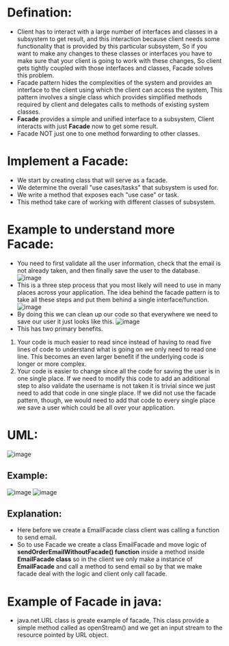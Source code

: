 # Defination:
- Client has to interact with a large number of interfaces and classes in a subsystem to get result, and this interaction because client needs some functionality that is provided by this particular subsystem, So if you want to make any changes to these classes or interfaces you have to make sure that your client is going to work with these changes, So client gets tightly coupled with those interfaces and classes, Facade solves this problem.
- Facade pattern hides the complexities of the system and provides an interface to the client using which the client can access the system, This pattern involves a single class which provides simplified methods required by client and delegates calls to methods of existing system classes.
- **Facade** provides a simple and unified interface to a subsystem, Client interacts with just **Facade** now to get some result.
- Facade NOT just one to one method forwarding to other classes.

# Implement a Facade:
- We start by creating class that will serve as a facade.
- We determine the overall "use cases/tasks" that subsystem is used for.
- We write a method that exposes each "use case" or task.
- This method take care of working with different classes of subsystem.

#  Example to understand more Facade:
- You need to first validate all the user information, check that the email is not already taken, and then finally save the user to the database.
![image](https://github.com/NourhanSaeed707/Design-pattern/assets/64387352/f1a11403-d720-4e44-b38d-ffa6c67602fb)
- This is a three step process that you most likely will need to use in many places across your application. The idea behind the facade pattern is to take all these steps and put them behind a single interface/function.
![image](https://github.com/NourhanSaeed707/Design-pattern/assets/64387352/32a40d1f-f50d-452b-b316-d82615b850ad)
- By doing this we can clean up our code so that everywhere we need to save our user it just looks like this.
![image](https://github.com/NourhanSaeed707/Design-pattern/assets/64387352/437c4484-02fe-4770-8ffe-8fe12278421b)
- This has two primary benefits.
1. Your code is much easier to read since instead of having to read five lines of code to understand what is going on we only need to read one line. This becomes an even larger benefit if the underlying code is longer or more complex.
2. Your code is easier to change since all the code for saving the user is in one single place. If we need to modify this code to add an additional step to also validate the username is not taken it is trivial since we just need to add that code in one single place. If we did not use the facade pattern, though, we would need to add that code to every single place we save a user which could be all over your application.

# UML:
![image](https://github.com/NourhanSaeed707/Design-pattern/assets/64387352/80e879ab-529f-4b1c-9331-501ded35fbfd)

## Example:
![image](https://github.com/NourhanSaeed707/Design-pattern/assets/64387352/abc83acd-0d56-4943-a471-03129a0762df)
![image](https://github.com/NourhanSaeed707/Design-pattern/assets/64387352/3227e249-9fe4-4167-8a0a-fb8f916272e2)

## Explanation:
- Here before we create a EmailFacade class client was calling a function to send email.
- So to use Facade we create a class EmailFacade and move logic of **sendOrderEmailWithoutFacade() function** inside a method inside **EmailFacade class** so in the client we only make a instance of **EmailFacade** and call a method to send email so by that we make facade deal with the logic and client only call facade.

# Example of Facade in java:
- java.net.URL class is greate example of facade, This class provide a simple method called as openStream() and we get an input stream to the resource pointed by URL object.


